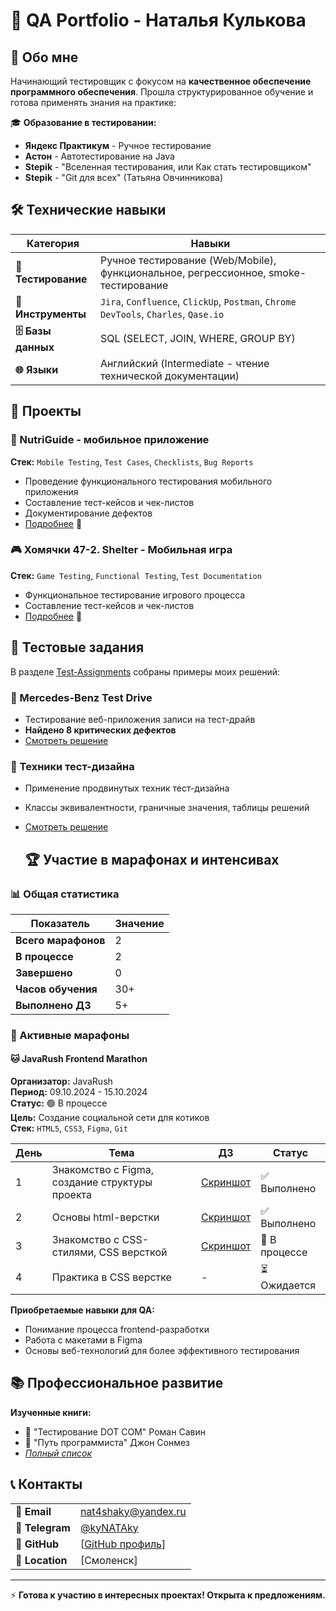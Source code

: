 # 🧪 QA Portfolio - Наталья Кулькова

## 👋 Обо мне

Начинающий тестировщик с фокусом на **качественное обеспечение программного обеспечения**. Прошла структурированное обучение и готова применять знания на практике:

🎓 **Образование в тестировании:**
- **Яндекс Практикум** - Ручное тестирование
- **Астон** - Автотестирование на Java  
- **Stepik** - "Вселенная тестирования, или Как стать тестировщиком"
- **Stepik** - "Git для всех" (Татьяна Овчинникова)
    
## 🛠 Технические навыки

| Категория | Навыки |
|-----------|--------|
| **🧪 Тестирование** | Ручное тестирование (Web/Mobile), функциональное, регрессионное, smoke-тестирование |
| **🔧 Инструменты** | `Jira`, `Confluence`, `ClickUp`, `Postman`, `Chrome DevTools`, `Charles`, `Qase.io` |
| **🗄 Базы данных** | SQL (SELECT, JOIN, WHERE, GROUP BY) |
| **🌐 Языки** | Английский (Intermediate - чтение технической документации) |

## 📁 Проекты

### 📱 NutriGuide - мобильное приложение
**Стек:** `Mobile Testing`, `Test Cases`, `Checklists`, `Bug Reports`
- Проведение функционального тестирования мобильного приложения
- Составление тест-кейсов и чек-листов
- Документирование дефектов
- [Подробнее](./Projects/NutriGuide) 🔗

### 🎮 Хомячки 47-2. Shelter - Мобильная игра  
**Стек:** `Game Testing`, `Functional Testing`, `Test Documentation`
- Функциональное тестирование игрового процесса
- Составление тест-кейсов и чек-листов
- [Подробнее](./Projects/Hamsters-Shelter) 🔗

## 📝 Тестовые задания

В разделе [Test-Assignments](./Test-Assignments) собраны примеры моих решений:

### 🚗 Mercedes-Benz Test Drive 
- Тестирование веб-приложения записи на тест-драйв
- **Найдено 8 критических дефектов**
- [Смотреть решение](./test-assignments/mercedes-benz.md)

### 🎯 Техники тест-дизайна  
- Применение продвинутых техник тест-дизайна
- Классы эквивалентности, граничные значения, таблицы решений
- [Смотреть решение](./test-assignments/test-design.md)

  ## 🏆 Участие в марафонах и интенсивах

### 📊 Общая статистика

| Показатель | Значение |
|------------|----------|
| **Всего марафонов** | 2 |
| **В процессе** | 2 |
| **Завершено** | 0 |
| **Часов обучения** | 30+ |
| **Выполнено ДЗ** | 5+ |

### 🎯 Активные марафоны

#### 🐱 JavaRush Frontend Marathon
**Организатор:** JavaRush  
**Период:** 09.10.2024 - 15.10.2024  
**Статус:** 🟢 В процессе  
**Цель:** Создание социальной сети для котиков  
**Стек:** `HTML5`, `CSS3`, `Figma`, `Git`

| День | Тема | ДЗ | Статус |
|------|------|----|---------|
| 1 | Знакомство с Figma, создание структуры проекта| [Скриншот](./Marathons/javarush-frontend/day1/html-basics.png) | ✅ Выполнено |
| 2 | Основы html-верстки | [Скриншот](./Marathons/javarush-frontend/day2/css-styling.png) | ✅ Выполнено |
| 3 | Знакомство с CSS-стилями, CSS версткой | [Скриншот](./Marathons/javarush-frontend/day3/layout.png) | 🔄 В процессе |
| 4 | Практика в CSS верстке | - | ⏳ Ожидается |

**Приобретаемые навыки для QA:**
- Понимание процесса frontend-разработки
- Работа с макетами в Figma
- Основы веб-технологий для более эффективного тестирования

## 📚 Профессиональное развитие

**Изученные книги:**
- 📖 "Тестирование DOT COM" Роман Савин
- 📖 "Путь программиста" Джон Сонмез
- *[Полный список](./Books/README.md)*

## 📞 Контакты

| | |
|-|-|
| **📧 Email** | nat4shaky@yandex.ru |
| **📱 Telegram** | [@kyNATAky](https://t.me/kyNATAky) |
| **💼 GitHub** | [[GitHub профиль](https://github.com/TestQAnata)] |
| **📍 Location** | [Смоленск] |

---

⚡ **Готова к участию в интересных проектах! Открыта к предложениям.**
